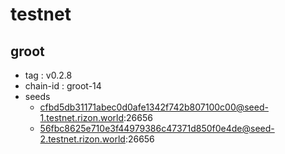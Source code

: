 # testnet

## groot

- tag : v0.2.8
- chain-id : groot-14
- seeds
    - cfbd5db31171abec0d0afe1342f742b807100c00@seed-1.testnet.rizon.world:26656
    - 56fbc8625e710e3f44979386c47371d850f0e4de@seed-2.testnet.rizon.world:26656

